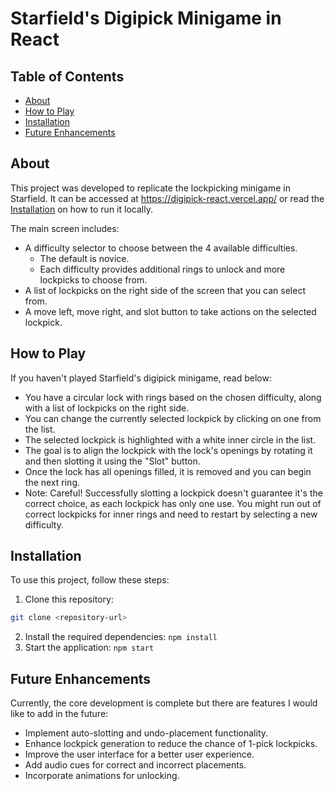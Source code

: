 # Starfield's Digipick Minigame in React

## Table of Contents
 - [About](#About)
 - [How to Play](#How-to-Play)
 - [Installation](#Installation)
 - [Future Enhancements](#Future-Enhancements)

 ## About
This project was developed to replicate the lockpicking minigame in Starfield.
It can be accessed at https://digipick-react.vercel.app/ or read the [Installation](#Installation) on how to run it locally.

The main screen includes:
- A difficulty selector to choose between the 4 available difficulties.
  - The default is novice.
  - Each difficulty provides additional rings to unlock and more lockpicks to choose from.
- A list of lockpicks on the right side of the screen that you can select from.
- A move left, move right, and slot button to take actions on the selected lockpick.

## How to Play
If you haven't played Starfield's digipick minigame, read below:

  - You have a circular lock with rings based on the chosen difficulty, along with a list of lockpicks on the right side.
  - You can change the currently selected lockpick by clicking on one from the list.
  - The selected lockpick is highlighted with a white inner circle in the list.
  - The goal is to align the lockpick with the lock's openings by rotating it and then slotting it using the "Slot" button.
  - Once the lock has all openings filled, it is removed and you can begin the next ring.
  - Note: Careful! Successfully slotting a lockpick doesn't guarantee it's the correct choice, as each lockpick has only one use. You might run out of correct lockpicks for inner rings and need to restart by selecting a new difficulty.

## Installation
To use this project, follow these steps:

  1. Clone this repository:
   ```bash
   git clone <repository-url>
   ```
  2. Install the required dependencies:
    ```npm install```
  3. Start the application:
    ```npm start```

## Future Enhancements
Currently, the core development is complete but there are features I would like to add in the future:
  - Implement auto-slotting and undo-placement functionality.
  - Enhance lockpick generation to reduce the chance of 1-pick lockpicks.
  - Improve the user interface for a better user experience.
  - Add audio cues for correct and incorrect placements.
  - Incorporate animations for unlocking.

